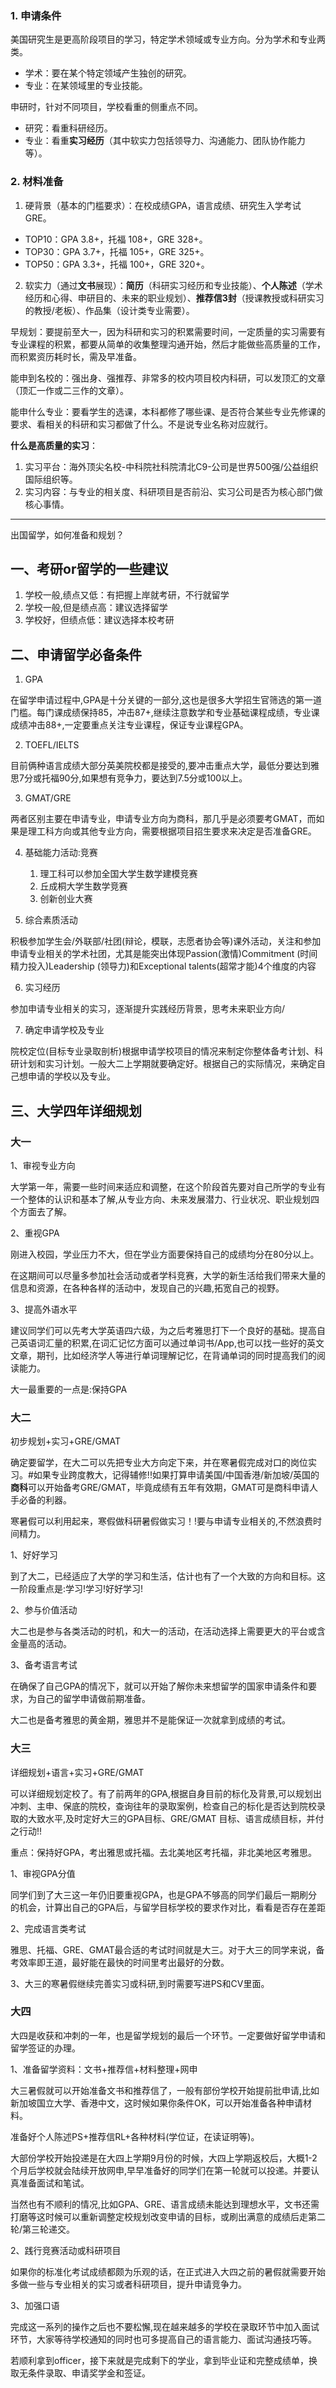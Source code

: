 ### 1. 申请条件

美国研究生是更高阶段项目的学习，特定学术领域或专业方向。分为学术和专业两类。

- 学术：要在某个特定领域产生独创的研究。
- 专业：在某领域里的专业技能。

申研时，针对不同项目，学校看重的侧重点不同。

- 研究：看重科研经历。
- 专业：看重**实习经历**（其中软实力包括领导力、沟通能力、团队协作能力等）。

### 2. 材料准备

1. 硬背景（基本的门槛要求）：在校成绩GPA，语言成绩、研究生入学考试GRE。

- TOP10：GPA 3.8+，托福 108+，GRE 328+。
- TOP30：GPA 3.7+，托福 105+，GRE 325+。
- TOP50：GPA 3.3+，托福 100+，GRE 320+。

2. 软实力（通过**文书**展现）：**简历**（科研实习经历和专业技能）、**个人陈述**（学术经历和心得、申研目的、未来的职业规划）、**推荐信3封**（授课教授或科研实习的教授/老板）、作品集（设计类专业需要）。

早规划：要提前至大一，因为科研和实习的积累需要时间，一定质量的实习需要有专业课程的积累，都要从简单的收集整理沟通开始，然后才能做些高质量的工作，而积累资历耗时长，需及早准备。

能申到名校的：强出身、强推荐、非常多的校内项目校内科研，可以发顶汇的文章（顶汇一作或二三作的文章）。

能申什么专业：要看学生的选课，本科都修了哪些课、是否符合某些专业先修课的要求、看相关的科研和实习都做了什么。不是说专业名称对应就行。

**什么是高质量的实习**：

1. 实习平台：海外顶尖名校-中科院社科院清北C9-公司是世界500强/公益组织国际组织等。
2. 实习内容：与专业的相关度、科研项目是否前沿、实习公司是否为核心部门做核心事情。

---

出国留学，如何准备和规划？

## 一、考研or留学的一些建议

1. 学校一般,绩点又低：有把握上岸就考研，不行就留学
2. 学校一般,但是绩点高：建议选择留学
3. 学校好，但绩点低：建议选择本校考研

## 二、申请留学必备条件

1. GPA

在留学申请过程中,GPA是十分关键的一部分,这也是很多大学招生官筛选的第一道门槛。每门课成绩保持85，冲击87+,继续注意数学和专业基础课程成绩，专业课成绩冲击88+,一定要重点关注专业课程，保证专业课程GPA。

2. TOEFL/IELTS

目前俩种语言成绩大部分英美院校都是接受的,要冲击重点大学，最低分要达到雅思7分或托福90分,如果想有竞争力，要达到7.5分或100以上。

3. GMAT/GRE

两者区别主要在申请专业，申请专业方向为商科，那几乎是必须要考GMAT，而如果是理工科方向或其他专业方向，需要根据项目招生要求来决定是否准备GRE。

4. 基础能力活动:竞赛

	1. 理工科可以参加全国大学生数学建模竞赛
	2. 丘成桐大学生数学竞赛
	3. 创新创业大赛

6. 综合素质活动

积极参加学生会/外联部/社团(辩论，模联，志愿者协会等)课外活动，关注和参加申请专业相关的学术社团，尤其是能突出体现Passion(激情)Commitment (时间精力投入)Leadership (领导力)和Exceptional talents(超常才能)4个维度的内容

6. 实习经历

参加申请专业相关的实习，逐渐提升实践经历背景，思考未来职业方向/

7. 确定申请学校及专业

院校定位(目标专业录取剖析)根据申请学校项目的情况来制定你整体备考计划、科研计划和实习计划。一般大二上学期就要确定好。根据自己的实际情况，来确定自己想申请的学校以及专业。

## 三、大学四年详细规划

### 大一

1、审视专业方向

大学第一年，需要一些时间来适应和调整，在这个阶段首先要对自己所学的专业有一个整体的认识和基本了解,从专业方向、未来发展潜力、行业状况、职业规划四个方面去了解。

2、重视GPA

刚进入校园，学业压力不大，但在学业方面要保持自己的成绩均分在80分以上。

在这期间可以尽量多参加社会活动或者学科竞赛，大学的新生活给我们带来大量的信息和资源，在各种各样的活动中，发现自己的兴趣,拓宽自己的视野。

3、提高外语水平

建议同学们可以先考大学英语四六级，为之后考雅思打下一个良好的基础。提高自己英语词汇量的积累,在词汇记忆方面可以通过单词书/App,也可以找一些好的英文文章，期刊，比如经济学人等进行单词理解记忆，在背诵单词的同时提高我们的阅读能力。

大一最重要的一点是:保持GPA

### 大二

初步规划+实习+GRE/GMAT

确定要留学，在大二可以先把专业大方向定下来，并在寒暑假完成对口的岗位实习。#如果专业跨度教大，记得辅修!!如果打算申请美国/中国香港/新加坡/英国的**商科**可以开始备考GRE/GMAT，毕竟成绩有五年有效期，GMAT可是商科申请人手必备的利器。

寒暑假可以利用起来，寒假做科研暑假做实习！!要与申请专业相关的,不然浪费时间精力。

1、好好学习

到了大二，已经适应了大学的学习和生活，估计也有了一个大致的方向和目标。这一阶段重点是:学习!学习!好好学习!

2、参与价值活动

大二也是参与各类活动的时机，和大一的活动，在活动选择上需要更大的平台或含金量高的活动。

3、备考语言考试

在确保了自己GPA的情况下，就可以开始了解你未来想留学的国家申请条件和要求，为自己的留学申请做前期准备。

大二也是备考雅思的黄金期，雅思并不是能保证一次就拿到成绩的考试。

### 大三

详细规划+语言+实习+GRE/GMAT

可以详细规划定校了。有了前两年的GPA,根据自身目前的标化及背景,可以规划出冲刺、主申、保底的院校，查询往年的录取案例，检查自己的标化是否达到院校录取的大致水平,及时定好大三的GPA目标、GRE/GMAT 目标、语言成绩目标，并付之行动!!

重点：保持好GPA，考出雅思或托福。去北美地区考托福，非北美地区考雅思。

1、审视GPA分值

同学们到了大三这一年仍旧要重视GPA，也是GPA不够高的同学们最后一期刷分的机会，计算出自己的GPA后，与留学目标学校的要求作对比，看看是否存在差距

2、完成语言类考试

雅思、托福、GRE、GMAT最合适的考试时间就是大三。对于大三的同学来说，备考效率即王道，最好能在最快的时间里考出最好的分数。

3、大三的寒暑假继续完善实习或科研,到时需要写进PS和CV里面。

### 大四

大四是收获和冲刺的一年，也是留学规划的最后一个环节。一定要做好留学申请和留学签证的办理。

1、准备留学资料：文书+推荐信+材料整理+网申

大三暑假就可以开始准备文书和推荐信了，一般有部份学校开始提前批申请,比如新加坡国立大学、香港中文，这时候如果你条件OK，可以开始准备各种申请材料。

准备好个人陈述PS+推荐信RL+各种材料(学位证，在读证明等)。

大部份学校开始投递是在大四上学期9月份的时候，大四上学期返校后，大概1-2个月后学校就会陆续开放网申,早早准备好的同学们在第一轮就可以投递。并要认真准备面试和笔试。

当然也有不顺利的情况,比如GPA、GRE、语言成绩未能达到理想水平，文书还需打磨等这时候可以重新调整定校规划改变申请的目标，或刷出满意的成绩后走第二轮/第三轮递交。

2、践行竞赛活动或科研项目

如果你的标准化考试成绩都颇为乐观的话，在正式进入大四之前的暑假就需要开始多做一些与专业相关的实习或者科研项目，提升申请竞争力。

3、加强口语

完成这一系列的操作之后也不要松懈,现在越来越多的学校在录取环节中加入面试环节，大家等待学校通知的同时也可多提高自己的语言能力、面试沟通技巧等。

若顺利拿到officer，接下来就是完成剩下的学业，拿到毕业证和完整成绩单，换取无条件录取、申请奖学金和签证。